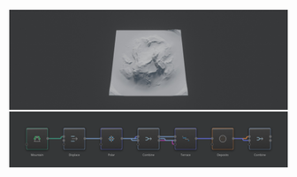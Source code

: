 ![](../Images/Viewport/Technique-Sand-Deposits.jpg)
![](../Images/Graph/Technique-Sand-Deposits.png)